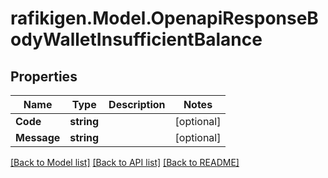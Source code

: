 # rafikigen.Model.OpenapiResponseBodyWalletInsufficientBalance

## Properties

Name | Type | Description | Notes
------------ | ------------- | ------------- | -------------
**Code** | **string** |  | [optional] 
**Message** | **string** |  | [optional] 

[[Back to Model list]](../README.md#documentation-for-models) [[Back to API list]](../README.md#documentation-for-api-endpoints) [[Back to README]](../README.md)

